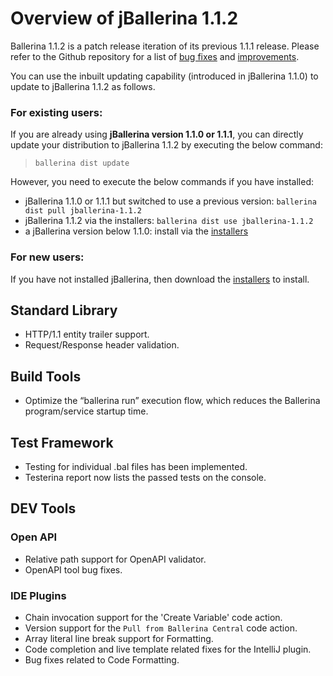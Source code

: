 # Overview of jBallerina 1.1.2

Ballerina 1.1.2 is a patch release iteration of its previous 1.1.1 release. Please refer to the Github repository for
 a list of [bug fixes](https://github.com/ballerina-platform/ballerina-lang/issues?utf8=%E2%9C%93&q=is%3Aissue+label%3AType%2FBug+milestone%3A%22Ballerina+1.1.2%22+is%3Aclosed+) 
 and [improvements](https://github.com/ballerina-platform/ballerina-lang/issues?utf8=%E2%9C%93&q=is%3Aissue+milestone%3A%22Ballerina+1.1.2%22+is%3Aclosed+label%3AType%2FImprovement+).

You can use the inbuilt updating capability (introduced in jBallerina 1.1.0) to update to jBallerina 1.1.2 as follows.

### For existing users:

If you are already using **jBallerina version 1.1.0 or 1.1.1**, you can directly update your distribution to jBallerina
 1.1.2 by executing the below command:
 
> `ballerina dist update`

However, you need to execute the below commands if you have installed:
- jBallerina 1.1.0 or 1.1.1 but switched to use a previous version: `ballerina dist pull jballerina-1.1.2`
- jBallerina 1.1.2 via the installers: `ballerina dist use jballerina-1.1.2`
- a jBallerina version below 1.1.0: install via the [installers](https://ballerina.io/downloads/)

### For new users:

If you have not installed jBallerina, then download the [installers](https://ballerina.io/downloads/) to install.

## Standard Library

- HTTP/1.1 entity trailer support.
- Request/Response header validation.

## Build Tools
- Optimize the “ballerina run” execution flow, which reduces the Ballerina program/service startup time.

## Test Framework
- Testing for individual .bal files has been implemented.
- Testerina report now lists the passed tests on the console.

## DEV Tools

### Open API
- Relative path support for OpenAPI validator.
- OpenAPI tool bug fixes.

### IDE Plugins
- Chain invocation support for the 'Create Variable' code action.
- Version support for the `Pull from Ballerina Central` code action.
- Array literal line break support for Formatting.
- Code completion and live template related fixes for the IntelliJ plugin.
- Bug fixes related to Code Formatting.
